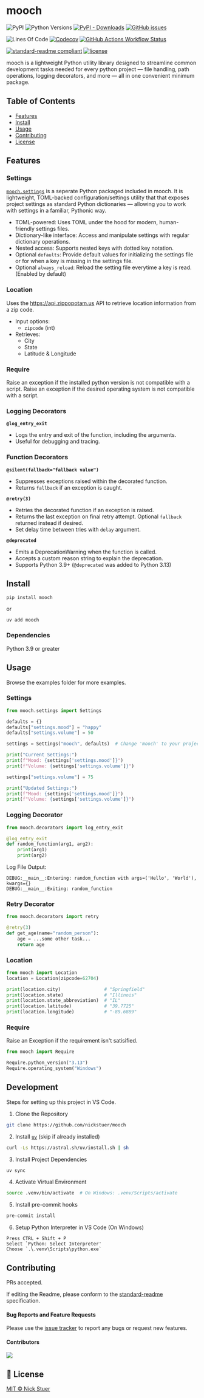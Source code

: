 # mooch

![PyPI](https://img.shields.io/pypi/v/mooch?label=mooch)
![Python Versions](https://img.shields.io/badge/python-3.9+-blue?logo=python)
[![PyPI - Downloads](https://img.shields.io/pypi/dm/mooch)](https://pypistats.org/packages/mooch)
[![GitHub issues](https://img.shields.io/github/issues/nickstuer/mooch.svg)](https://github.com/nickstuer/mooch/issues)

![Lines Of Code](https://tokei.rs/b1/github/nickstuer/mooch)
[![Codecov](https://img.shields.io/codecov/c/github/nickstuer/mooch)](https://app.codecov.io/gh/nickstuer/mooch)
[![GitHub Actions Workflow Status](https://img.shields.io/github/actions/workflow/status/nickstuer/mooch/run_tests.yml)](https://github.com/nickstuer/mooch/actions/workflows/run_tests.yml)

[![standard-readme compliant](https://img.shields.io/badge/readme%20style-standard-brightgreen.svg?style=flat-square)](https://github.com/RichardLitt/standard-readme)
[![license](https://img.shields.io/github/license/nickstuer/mooch.svg)](LICENSE)

mooch is a lightweight Python utility library designed to streamline common development tasks needed for every python project — file handling, path operations, logging decorators, and more — all in one convenient minimum package.

## Table of Contents

- [Features](https://github.com/nickstuer/mooch?tab=readme-ov-file#-features)
- [Install](https://github.com/nickstuer/mooch?tab=readme-ov-file#-install)
- [Usage](https://github.com/nickstuer/mooch?tab=readme-ov-file#-usage)
- [Contributing](https://github.com/nickstuer/mooch?tab=readme-ov-file#-contributing)
- [License](https://github.com/nickstuer/mooch?tab=readme-ov-file#-license)

## Features

### Settings
[`mooch.settings`](https://github.com/nickstuer/mooch.settings) is a seperate Python packaged included in mooch. It is lightweight, TOML-backed configuration/settings utility that that exposes project settings as standard Python dictionaries — allowing you to work with settings in a familiar, Pythonic way.

- TOML-powered: Uses TOML under the hood for modern, human-friendly settings files.
- Dictionary-like interface: Access and manipulate settings with regular dictionary operations.
- Nested access: Supports nested keys with dotted key notation.
- Optional `defaults`: Provide default values for initializing the settings file or for when a key is missing in the settings file.
- Optional `always_reload`: Reload the setting file everytime a key is read. (Enabled by default)

### Location
Uses the https://api.zippopotam.us API to retrieve location information from a zip code.
- Input options:
  - `zipcode` (int)
- Retrieves:
  - City
  - State
  - Latitude & Longitude

### Require
Raise an exception if the installed python version is not compatible with a script.
Raise an exception if the desired operating system is not compatible with a script.

### Logging Decorators
**`@log_entry_exit`**
  - Logs the entry and exit of the function, including the arguments.
  - Useful for debugging and tracing.

### Function Decorators
**`@silent(fallback="fallback value")`**
  - Suppresses exceptions raised within the decorated function.
  - Returns `fallback` if an exception is caught.

**`@retry(3)`**
  - Retries the decorated function if an exception is raised.
  - Returns the last exception on final retry attempt. Optional `fallback` returned instead if desired.
  - Set delay time between tries with `delay` argument.

**`@deprecated`**
  - Emits a DeprecationWarning when the function is called.
  - Accepts a custom reason string to explain the deprecation.
  - Supports Python 3.9+ (`@deprecated` was added to Python 3.13)

## Install

```
pip install mooch
```
or
```
uv add mooch
```

###  Dependencies
Python 3.9 or greater

## Usage

Browse the examples folder for more examples.

### Settings

```python
from mooch.settings import Settings

defaults = {}
defaults["settings.mood"] = "happy"
defaults["settings.volume"] = 50

settings = Settings("mooch", defaults)  # Change 'mooch' to your project's name

print("Current Settings:")
print(f"Mood: {settings['settings.mood']}")
print(f"Volume: {settings['settings.volume']}")

settings["settings.volume"] = 75

print("Updated Settings:")
print(f"Mood: {settings['settings.mood']}")
print(f"Volume: {settings['settings.volume']}")
```

### Logging Decorator

```python
from mooch.decorators import log_entry_exit

@log_entry_exit
def random_function(arg1, arg2):
    print(arg1)
    print(arg2)
```
Log File Output:
```
DEBUG:__main__:Entering: random_function with args=('Hello', 'World'), kwargs={}
DEBUG:__main__:Exiting: random_function
```

### Retry Decorator

```python
from mooch.decorators import retry

@retry(3)
def get_age(name="random_person"):
    age = ...some other task...
    return age
```

### Location
```python
from mooch import Location
location = Location(zipcode=62704)

print(location.city)                # "Springfield"
print(location.state)               # "Illinois"
print(location.state_abbreviation)  # "IL"
print(location.latitude)            # "39.7725"
print(location.longitude)           # "-89.6889"
```

### Require
Raise an Exception if the requirement isn't satisified.
```python
from mooch import Require

Require.python_version("3.13")
Require.operating_system("Windows")
```
## Development
Steps for setting up this project in VS Code.

1. Clone the Repository
```bash
git clone https://github.com/nickstuer/mooch
```

2. Install [`uv`](https://github.com/astral-sh/uv) (skip if already installed)
```bash
curl -Ls https://astral.sh/uv/install.sh | sh
```

3. Install Project Dependencies
```bash
uv sync
```

4. Activate Virtual Environment
```bash
source .venv/bin/activate  # On Windows: .venv/Scripts/activate
```

5. Install pre-commit hooks
```bash
pre-commit install
```

6. Setup Python Interpreter in VS Code (On Windows)
```
Press CTRL + Shift + P
Select `Python: Select Interpreter'
Choose `.\.venv\Scripts\python.exe`
```

## Contributing

PRs accepted.

If editing the Readme, please conform to the [standard-readme](https://github.com/RichardLitt/standard-readme) specification.

#### Bug Reports and Feature Requests
Please use the [issue tracker](https://github.com/nickstuer/mooch/issues) to report any bugs or request new features.

#### Contributors

<a href = "https://github.com/nickstuer/mooch/graphs/contributors">
  <img src = "https://contrib.rocks/image?repo=nickstuer/mooch"/>
</a>

## 📃 License

[MIT © Nick Stuer](LICENSE)